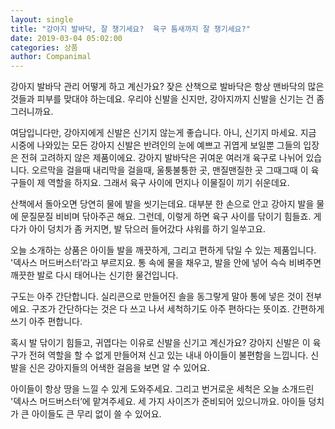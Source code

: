 ```yaml
---
layout: single
title: "강아지 발바닥, 잘 챙기세요?  육구 틈새까지 잘 챙기세요?"
date: 2019-03-04 05:02:00
categories: 상품
author: Companimal
---
```


강아지 발바닥 관리 어떻게 하고 계신가요? 잦은 산책으로 발바닥은 항상 맨바닥의 많은 것들과 피부를 맞대야 하는데요. 우리야 신발을 신지만, 강아지까지 신발을 신기는 건 좀 그러니까요.

여담입니다만, 강아지에게 신발은 신기지 않는게 좋습니다. 아니, 신기지 마세요. 지금 시중에 나와있는 모든 강아지 신발은 반려인의 눈에 예쁘고 귀엽게 보일뿐 그들의 입장은 전혀 고려하지 않은 제품이에요. 강아지 발바닥은 귀여운 여러개 육구로 나뉘어 있습니다. 오르막을 걸을때 내리막을 걸을때, 울퉁불퉁한 곳, 맨질맨질한 곳 그때그때 이 육구들이 제 역할을 하지요. 그래서 육구 사이에 먼지나 이물질이 끼기 쉬운데요.

산책에서 돌아오면 당연히 물에 발을 씻기는데요. 대부분 한 손으로 안고 강아지 발을 물에 문질문질 비비며 닦아주곤 해요. 그런데, 이렇게 하면 육구 사이를 닦이기 힘들죠. 게다가 아이 덩치가 좀 커지면, 발 닦으러 들어갔다 샤워를 하기 일쑤고요.

오늘 소개하는 상품은 아이들 발을 깨끗하게, 그리고 편하게 닦일 수 있는 제품입니다. '덱사스 머드버스터’라고 부르지요. 통 속에 물을 채우고, 발을 안에 넣어 슥슥 비벼주면 깨끗한 발로 다시 태어나는 신기한 물건입니다.

구도는 아주 간단합니다. 실리콘으로 만들어진 솔을 동그랗게 말아 통에 넣은 것이 전부에요. 구조가 간단하다는 것은 다 쓰고 나서 세척하기도 아주 편하다는 뜻이죠. 간편하게 쓰기 아주 편합니다.

혹시 발 닦이기 힘들고, 귀엽다는 이유로 신발을 신기고 계신가요? 강아지 신발은 이 육구가 전혀 역할을 할 수 없게 만들어져 신고 있는 내내 아이들이 불편함을 느낍니다. 신발을 신은 강아지들의 어색한 걸음을 보면 알 수 있어요.

아이들이 항상 땅을 느낄 수 있게 도와주세요. 그리고 번거로운 세척은 오늘 소개드린 '덱사스 머드버스터’에 맡겨주세요. 세 가지 사이즈가 준비되어 있으니까요. 아이들 덩치가 큰 아이들도 큰 무리 없이 쓸 수 있어요.
